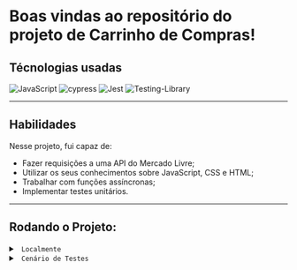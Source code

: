 # Boas vindas ao repositório do projeto de Carrinho de Compras!

## Técnologias usadas

![JavaScript](https://img.shields.io/badge/javascript-%23323330.svg?style=for-the-badge&logo=javascript&logoColor=%23F7DF1E)
![cypress](https://img.shields.io/badge/-cypress-%23E5E5E5?style=for-the-badge&logo=cypress&logoColor=058a5e)
![Jest](https://img.shields.io/badge/-jest-%23C21325?style=for-the-badge&logo=jest&logoColor=white)
![Testing-Library](https://img.shields.io/badge/-TestingLibrary-%23E33332?style=for-the-badge&logo=testing-library&logoColor=white)

----

## Habilidades

Nesse projeto, fui capaz de:

- Fazer requisições a uma API do Mercado Livre;
- Utilizar os seus conhecimentos sobre JavaScript, CSS e HTML;
- Trabalhar com funções assíncronas;
- Implementar testes unitários.

---

## Rodando o Projeto:

<details>
  <summary>
    <code> Localmente </code>
  </summary>
</details>

<details>
  <summary>
    <code> Cenário de Testes </code>
  </summary>

### ESLint e Stylelint

Para garantir a qualidade do código, utilizei neste projeto os linters `ESLint` e `Stylelint`.
Assim o código estará alinhado com as boas práticas de desenvolvimento, sendo mais legível
e de fácil manutenção! Para rodá-los localmente no projeto, execute os comandos abaixo:

```bash
  npm run lint
  npm run lint:styles
```

---

### Cypress

Cypress é uma ferramenta de teste de front-end desenvolvida para a web.
Você pode rodar o cypress localmente para verificar se seus requisitos estão passando, para isso execute um dos seguintes comandos:

Para executar os testes apenas no terminal:

```bash
npm test
```

Para executar os testes e vê-los rodando em uma janela de navegador:

```bash
npm run cypress:open
```

***ou***

```bash
npx cypress open
```

Após executar um dos dois comandos acima, será aberta uma janela de navegador e então basta clicar no nome do arquivo de teste que quiser executar (project.spec.js), ou para executar todos os testes clique em Run all specs

---

### Cobertura de testes

Essa cobertura avalia a eficácia dos testes implementados de acordo com os requisitos.

Para executar e acompanhar a implementação da sua cobertura de testes, rode o comando abaixo:

```bash
npm run test:coverage
```
</details>
